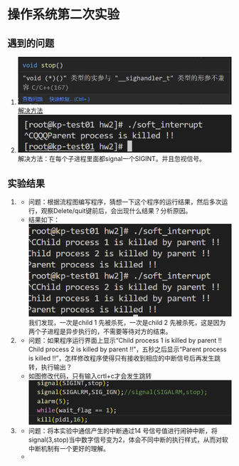# 操作系统第二次实验
## 遇到的问题
1. ![problem1](images/problem1.png)
    [解决方法](1)
2. ![problem2](images/probelm2.png)
    解决方法：在每个子进程里面都signal一个SIGINT。并且忽视信号。


## 实验结果
1.  - 问题：根据流程图编写程序，猜想一下这个程序的运行结果，然后多次运行，观察Delete/quit键前后，会出现什么结果？分析原因。
    - 结果如下：
    ![result1](images/result1.png)
    我们发现，一次是child 1 先被杀死，一次是child 2 先被杀死，这是因为两个子进程是异步执行的，不需要等待对方的结束。

2.  - 问题：如果程序运行界面上显示“Child process 1 is killed by parent !!  Child process 2 is killed by parent !!”，五秒之后显示“Parent process is killed !!”，怎样修改程序使得只有接收到相应的中断信号后再发生跳转，执行输出？
    - 如图修改代码，只有输入crtl+c才会发生跳转
    ![code1](images/code1.png)

3.  - 问题：将本实验中通信产生的中断通过14 号信号值进行闹钟中断，将signal(3,stop)当中数字信号变为2，体会不同中断的执行样式，从而对软中断机制有一个更好的理解。
    - 










[1]:https://blog.csdn.net/yockie/article/details/51729774?ops_request_misc=%257B%2522request%255Fid%2522%253A%2522166747707316782428683513%2522%252C%2522scm%2522%253A%252220140713.130102334..%2522%257D&request_id=166747707316782428683513&biz_id=0&utm_medium=distribute.pc_search_result.none-task-blog-2~all~top_positive~default-1-51729774-null-null.142^v62^pc_rank_34_queryrelevant25,201^v3^add_ask,213^v1^control&utm_term=signal&spm=1018.2226.3001.4187

